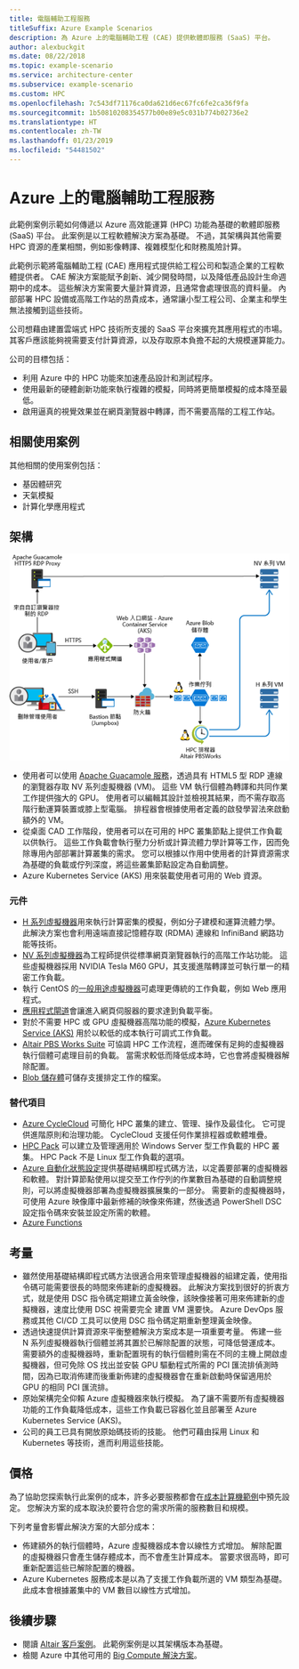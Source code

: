 ```yaml
---
title: 電腦輔助工程服務
titleSuffix: Azure Example Scenarios
description: 為 Azure 上的電腦輔助工程 (CAE) 提供軟體即服務 (SaaS) 平台。
author: alexbuckgit
ms.date: 08/22/2018
ms.topic: example-scenario
ms.service: architecture-center
ms.subservice: example-scenario
ms.custom: HPC
ms.openlocfilehash: 7c543df71176ca0da621d6ec67fc6fe2ca36f9fa
ms.sourcegitcommit: 1b50810208354577b00e89e5c031b774b02736e2
ms.translationtype: HT
ms.contentlocale: zh-TW
ms.lasthandoff: 01/23/2019
ms.locfileid: "54481502"
---
```

# <a name="a-computer-aided-engineering-service-on-azure"></a>Azure 上的電腦輔助工程服務

此範例案例示範如何傳遞以 Azure 高效能運算 (HPC) 功能為基礎的軟體即服務 (SaaS) 平台。 此案例是以工程軟體解決方案為基礎。 不過，其架構與其他需要 HPC 資源的產業相關，例如影像轉譯、複雜模型化和財務風險計算。

此範例示範將電腦輔助工程 (CAE) 應用程式提供給工程公司和製造企業的工程軟體提供者。 CAE 解決方案能賦予創新、減少開發時間，以及降低產品設計生命週期中的成本。 這些解決方案需要大量計算資源，且通常會處理很高的資料量。 內部部署 HPC 設備或高階工作站的昂貴成本，通常讓小型工程公司、企業主和學生無法接觸到這些技術。

公司想藉由建置雲端式 HPC 技術所支援的 SaaS 平台來擴充其應用程式的市場。 其客戶應該能夠視需要支付計算資源，以及存取原本負擔不起的大規模運算能力。

公司的目標包括：

- 利用 Azure 中的 HPC 功能來加速產品設計和測試程序。
- 使用最新的硬體創新功能來執行複雜的模擬，同時將更簡單模擬的成本降至最低。
- 啟用逼真的視覺效果並在網頁瀏覽器中轉譯，而不需要高階的工程工作站。

## <a name="relevant-use-cases"></a>相關使用案例

其他相關的使用案例包括：

- 基因體研究
- 天氣模擬
- 計算化學應用程式

## <a name="architecture"></a>架構

![啟用 HPC 功能的 SaaS 解決方案架構][architecture]

- 使用者可以使用 [Apache Guacamole 服務](https://guacamole.apache.org/)，透過具有 HTML5 型 RDP 連線的瀏覽器存取 NV 系列虛擬機器 (VM)。 這些 VM 執行個體為轉譯和共同作業工作提供強大的 GPU。 使用者可以編輯其設計並檢視其結果，而不需存取高階行動運算裝置或膝上型電腦。 排程器會根據使用者定義的啟發學習法來啟動額外的 VM。
- 從桌面 CAD 工作階段，使用者可以在可用的 HPC 叢集節點上提供工作負載以供執行。 這些工作負載會執行壓力分析或計算流體力學計算等工作，因而免除專用內部部署計算叢集的需求。 您可以根據以作用中使用者的計算資源需求為基礎的負載或佇列深度，將這些叢集節點設定為自動調整。
- Azure Kubernetes Service (AKS) 用來裝載使用者可用的 Web 資源。

### <a name="components"></a>元件

- [H 系列虛擬機器](/azure/virtual-machines/linux/sizes-hpc)用來執行計算密集的模擬，例如分子建模和運算流體力學。 此解決方案也會利用遠端直接記憶體存取 (RDMA) 連線和 InfiniBand 網路功能等技術。
- [NV 系列虛擬機器](/azure/virtual-machines/windows/sizes-gpu)為工程師提供從標準網頁瀏覽器執行的高階工作站功能。 這些虛擬機器採用 NVIDIA Tesla M60 GPU，其支援進階轉譯並可執行單一的精密工作負載。
- 執行 CentOS 的[一般用途虛擬機器](/azure/virtual-machines/linux/sizes-general)可處理更傳統的工作負載，例如 Web 應用程式。
- [應用程式閘道](/azure/application-gateway/overview)會讓進入網頁伺服器的要求達到負載平衡。
- 對於不需要 HPC 或 GPU 虛擬機器高階功能的模擬，[Azure Kubernetes Service (AKS)](/azure/aks/intro-kubernetes) 用於以較低的成本執行可調式工作負載。
- [Altair PBS Works Suite](https://www.pbsworks.com/PBSProduct.aspx?n=PBS-Works-Suite&c=Overview-and-Capabilities) 可協調 HPC 工作流程，進而確保有足夠的虛擬機器執行個體可處理目前的負載。 當需求較低而降低成本時，它也會將虛擬機器解除配置。
- [Blob 儲存體](/azure/storage/blobs/storage-blobs-introduction)可儲存支援排定工作的檔案。

### <a name="alternatives"></a>替代項目

- [Azure CycleCloud](/azure/cyclecloud/overview) 可簡化 HPC 叢集的建立、管理、操作及最佳化。 它可提供進階原則和治理功能。 CycleCloud 支援任何作業排程器或軟體堆疊。
- [HPC Pack](/azure/virtual-machines/windows/hpcpack-cluster-options) 可以建立及管理適用於 Windows Server 型工作負載的 HPC 叢集。 HPC Pack 不是 Linux 型工作負載的選項。
- [Azure 自動化狀態設定](/azure/automation/automation-dsc-overview)提供基礎結構即程式碼方法，以定義要部署的虛擬機器和軟體。 對計算節點使用以提交至工作佇列的作業數目為基礎的自動調整規則，可以將虛擬機器部署為虛擬機器擴展集的一部分。 需要新的虛擬機器時，可使用 Azure 映像庫中最新修補的映像來佈建，然後透過 PowerShell DSC 設定指令碼來安裝並設定所需的軟體。
- [Azure Functions](/azure/azure-functions/functions-overview)

## <a name="considerations"></a>考量

- 雖然使用基礎結構即程式碼方法很適合用來管理虛擬機器的組建定義，使用指令碼可能需要很長的時間來佈建新的虛擬機器。 此解決方案找到很好的折衷方式，就是使用 DSC 指令碼定期建立黃金映像，該映像接著可用來佈建新的虛擬機器，速度比使用 DSC 視需要完全 建置 VM 還要快。 Azure DevOps 服務或其他 CI/CD 工具可以使用 DSC 指令碼定期重新整理黃金映像。
- 透過快速提供計算資源來平衡整體解決方案成本是一項重要考量。 佈建一些 N 系列虛擬機器執行個體並將其置於已解除配置的狀態，可降低營運成本。 需要額外的虛擬機器時，重新配置現有的執行個體則需在不同的主機上開啟虛擬機器，但可免除 OS 找出並安裝 GPU 驅動程式所需的 PCI 匯流排偵測時間，因為已取消佈建而後重新佈建的虛擬機器會在重新啟動時保留適用於 GPU 的相同 PCI 匯流排。
- 原始架構完全仰賴 Azure 虛擬機器來執行模擬。 為了讓不需要所有虛擬機器功能的工作負載降低成本，這些工作負載已容器化並且部署至 Azure Kubernetes Service (AKS)。
- 公司的員工已具有開放原始碼技術的技能。 他們可藉由採用 Linux 和 Kubernetes 等技術，進而利用這些技能。

## <a name="pricing"></a>價格

為了協助您探索執行此案例的成本，許多必要服務都會在[成本計算機範例][calculator]中預先設定。 您解決方案的成本取決於要符合您的需求所需的服務數目和規模。

下列考量會影響此解決方案的大部分成本：

- 佈建額外的執行個體時，Azure 虛擬機器成本會以線性方式增加。 解除配置的虛擬機器只會產生儲存體成本，而不會產生計算成本。 當要求很高時，即可重新配置這些已解除配置的機器。
- Azure Kubernetes 服務成本是以為了支援工作負載所選的 VM 類型為基礎。 此成本會根據叢集中的 VM 數目以線性方式增加。

## <a name="next-steps"></a>後續步驟

- 閱讀 [Altair 客戶案例][source-document]。 此範例案例是以其架構版本為基礎。
- 檢閱 Azure 中其他可用的 [Big Compute 解決方案](https://azure.microsoft.com/solutions/big-compute)。

<!-- links -->
[architecture]: ./media/architecture-hpc-saas.png
[source-document]: https://customers.microsoft.com/story/altair-manufacturing-azure
[calculator]: https://azure.com/e/3cb9ccdc893f41ffbcdb00c328178ccf
